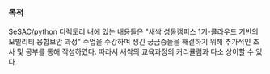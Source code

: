 ### 목적
SeSAC/python 디렉토리 내에 있는 내용들은 "새싹 성동캠퍼스 1기-클라우드 기반의 모빌리티 융합보안 과정" 수업을 수강하며 생긴 궁금증들을 해결하기 위해 추가적인 조사 및 공부를 통해 작성하였다. 따라서 새싹의 교육과정의 커리큘럼과 다소 상이할 수 있다.
